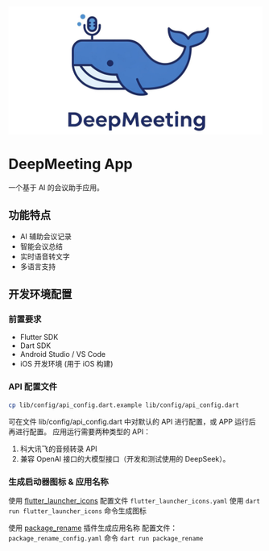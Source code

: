 ![DeepMeeting Logo](assets/logo/deepmeeting-logo-banner.jpeg)

# DeepMeeting App

一个基于 AI 的会议助手应用。

## 功能特点

- AI 辅助会议记录
- 智能会议总结
- 实时语音转文字
- 多语言支持

## 开发环境配置

### 前置要求

- Flutter SDK
- Dart SDK
- Android Studio / VS Code
- iOS 开发环境 (用于 iOS 构建)

### API 配置文件
```bash
cp lib/config/api_config.dart.example lib/config/api_config.dart
```
可在文件 lib/config/api_config.dart 中对默认的 API 进行配置，或 APP 运行后再进行配置。
应用运行需要两种类型的 API：
1. 科大讯飞的音频转录 API
2. 兼容 OpenAI 接口的大模型接口（开发和测试使用的 DeepSeek）。

### 生成启动器图标 & 应用名称
使用 [flutter_launcher_icons](https://pub.dev/packages/flutter_launcher_icons) 配置文件 `flutter_launcher_icons.yaml`
使用 `dart run flutter_launcher_icons` 命令生成图标

使用 [package_rename](https://pub.dev/packages/package_rename) 插件生成应用名称
配置文件：`package_rename_config.yaml`
命令 `dart run package_rename`